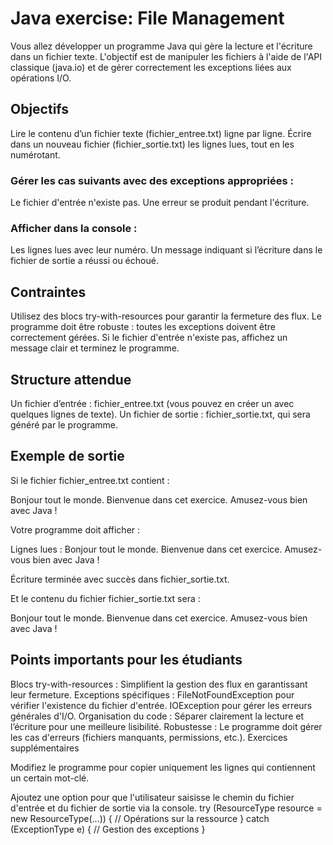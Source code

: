 # Java exercise: File Management

Vous allez développer un programme Java qui gère la lecture et l'écriture dans un fichier texte. L'objectif est de manipuler les fichiers à l'aide de l'API classique (java.io) et de gérer correctement les exceptions liées aux opérations I/O.

## Objectifs

Lire le contenu d’un fichier texte (fichier_entree.txt) ligne par ligne.
Écrire dans un nouveau fichier (fichier_sortie.txt) les lignes lues, tout en les numérotant.

### Gérer les cas suivants avec des exceptions appropriées :
Le fichier d'entrée n'existe pas.
Une erreur se produit pendant l'écriture.

### Afficher dans la console :
Les lignes lues avec leur numéro.
Un message indiquant si l’écriture dans le fichier de sortie a réussi ou échoué.

## Contraintes
Utilisez des blocs try-with-resources pour garantir la fermeture des flux.
Le programme doit être robuste : toutes les exceptions doivent être correctement gérées.
Si le fichier d'entrée n'existe pas, affichez un message clair et terminez le programme.

## Structure attendue
Un fichier d’entrée : fichier_entree.txt (vous pouvez en créer un avec quelques lignes de texte).
Un fichier de sortie : fichier_sortie.txt, qui sera généré par le programme.

## Exemple de sortie

Si le fichier fichier_entree.txt contient :

Bonjour tout le monde.
Bienvenue dans cet exercice.
Amusez-vous bien avec Java !

Votre programme doit afficher :


Lignes lues :
Bonjour tout le monde.
Bienvenue dans cet exercice.
Amusez-vous bien avec Java !

Écriture terminée avec succès dans fichier_sortie.txt.

Et le contenu du fichier fichier_sortie.txt sera :

Bonjour tout le monde.
Bienvenue dans cet exercice.
Amusez-vous bien avec Java !

## Points importants pour les étudiants
Blocs try-with-resources : Simplifient la gestion des flux en garantissant leur fermeture.
Exceptions spécifiques :
FileNotFoundException pour vérifier l'existence du fichier d'entrée.
IOException pour gérer les erreurs générales d'I/O.
Organisation du code : Séparer clairement la lecture et l’écriture pour une meilleure lisibilité.
Robustesse : Le programme doit gérer les cas d'erreurs (fichiers manquants, permissions, etc.).
Exercices supplémentaires

Modifiez le programme pour copier uniquement les lignes qui contiennent un certain mot-clé.

Ajoutez une option pour que l'utilisateur saisisse le chemin du fichier d'entrée et du fichier de sortie via la console.
try (ResourceType resource = new ResourceType(...)) {
// Opérations sur la ressource
} catch (ExceptionType e) {
// Gestion des exceptions
}